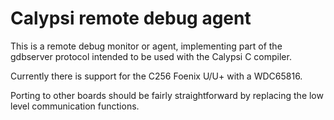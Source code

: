 Calypsi remote debug agent
==========================

This is a remote debug monitor or agent, implementing part of the gdbserver
protocol intended to be used with the Calypsi C compiler.

Currently there is support for the C256 Foenix U/U+ with a WDC65816.

Porting to other boards should be fairly straightforward by replacing
the low level communication functions.
